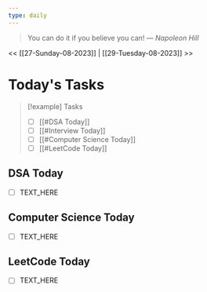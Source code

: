 ```yaml
---
type: daily
---
```


> You can do it if you believe you can!
> — <cite>Napoleon Hill</cite>

<< [[27-Sunday-08-2023]] | [[29-Tuesday-08-2023]] >> 


# Today's Tasks


> [!example] Tasks 
>- [ ] [[#DSA Today]]
>- [ ] [[#Interview Today]]
>- [ ] [[#Computer Science Today]]
>- [ ] [[#LeetCode Today]]

## DSA Today
- [ ] TEXT_HERE 

## Computer Science Today
- [ ] TEXT_HERE

## LeetCode Today
- [ ] TEXT_HERE

